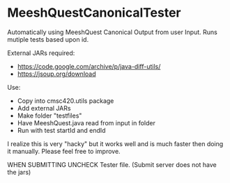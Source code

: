 # MeeshQuestCanonicalTester
Automatically using MeeshQuest Canonical Output from user Input. Runs mutiple tests based upon id. 

External JARs required:
* https://code.google.com/archive/p/java-diff-utils/
* https://jsoup.org/download

Use:
* Copy into cmsc420.utils package
* Add external JARs
* Make folder "testfiles"
* Have MeeshQuest.java read from input in folder
* Run with test startId and endId

I realize this is very "hacky" but it works well and is much faster then doing it manually.
Please feel free to improve. 

WHEN SUBMITTING UNCHECK Tester file. (Submit server does not have the jars)
